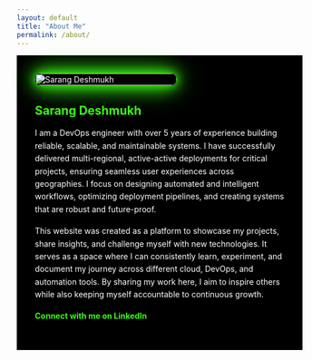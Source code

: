 ```yaml
---
layout: default
title: "About Me"
permalink: /about/
---
```


<div class="about-page">

  <!-- Photo -->
  <div class="about-photo">
    <img src="{{ '/assets/images/photo.png' | relative_url }}" alt="Sarang Deshmukh">
  </div>

  <!-- Bio -->
  <div class="about-bio">
    <h2>Sarang Deshmukh</h2>
    <p>
      I am a DevOps engineer with over 5 years of experience building reliable, scalable, and maintainable systems. I have successfully delivered multi-regional, active-active deployments for critical projects, ensuring seamless user experiences across geographies. I focus on designing automated and intelligent workflows, optimizing deployment pipelines, and creating systems that are robust and future-proof.
    </p>
    <p>
      This website was created as a platform to showcase my projects, share insights, and challenge myself with new technologies. It serves as a space where I can consistently learn, experiment, and document my journey across different cloud, DevOps, and automation tools. By sharing my work here, I aim to inspire others while also keeping myself accountable to continuous growth.
    </p>
    <p>
      <a href="https://www.linkedin.com/in/sarang-deshmukh-125197182/" target="_blank">Connect with me on LinkedIn</a>
    </p>
  </div>

</div>

<style>
/* Container */
.about-page {
  display: flex;
  flex-wrap: wrap;
  align-items: center;
  gap: 2rem;
  padding: 2rem;
  background-color: #000;
  color: #fff;
}

/* Photo */
.about-photo {
  flex: 0 0 250px;
}

.about-photo img {
  width: 100%;
  border-radius: 12px;
  box-shadow: 0 0 20px #39FF14;
  animation: neon-pulse 1.5s infinite alternate;
}

/* Neon pulse effect */
@keyframes neon-pulse {
  0% {
    box-shadow: 0 0 15px #39FF14, 0 0 30px #39FF14, 0 0 45px #39FF14;
  }
  100% {
    box-shadow: 0 0 25px #39FF14, 0 0 50px #39FF14, 0 0 75px #39FF14;
  }
}

/* Bio */
.about-bio {
  flex: 1 1 500px;
}

.about-bio h2 {
  color: #39FF14;
  margin-top: 0;
  margin-bottom: 1rem;
}

.about-bio p {
  line-height: 1.6;
  margin-bottom: 1rem;
}

.about-bio a {
  color: #39FF14;
  text-decoration: none;
  font-weight: bold;
}

/* Mobile responsive */
@media (max-width: 700px) {
  .about-page {
    flex-direction: column;
    align-items: center;
    text-align: center;
  }

  .about-photo {
    flex: 0 0 auto;  /* remove fixed size */
    width: 100%;     /* full width */
    max-width: 300px; /* optional max width */
    margin-bottom: 1.5rem;
  }

  .about-bio {
    flex: 1 1 auto;
  }
}
</style>
